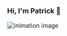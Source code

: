 ### Hi, I'm Patrick 👋

<img src="https://img.freepik.com/free-vector/vector-cartoon-background-overtime-police-department-private-detective-night-dark-room-with-desk-computer-chair-client-interior-cabinet-investigation-moonlight-from-window_33099-1301.jpg?size=626&ext=jpg&ga=GA1.1.1838044186.1671640621" alt="inimation image">
<!--
**Patfarmurs/Patfarmurs** is a ✨ _special_ ✨ repository because its `README.md` (this file) appears on your GitHub profile.
I'm a passionate full-stack Developer who love to build very cool software to make people's life easier.I like experimenting with new technologies, building small projects, and occassionally joining hackathons. ✨ 
🌱 I’m currently looking for new opportunities
📫 How to reach me: patrickkeita80@yahoo.com
